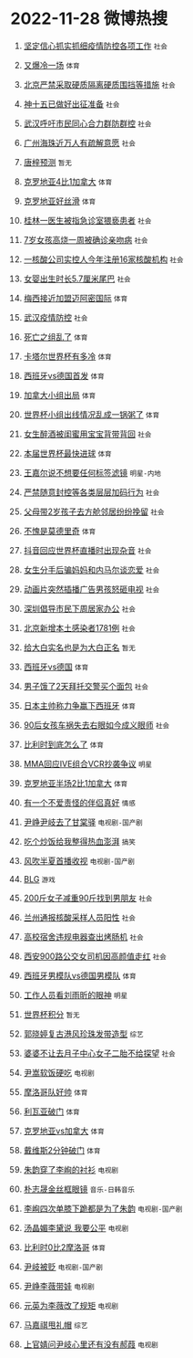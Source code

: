 # 2022-11-28 微博热搜 
1. [坚定信心抓实抓细疫情防控各项工作](https://m.weibo.cn/search?containerid=100103type%3D1%26t%3D10%26q%3D%23%E5%9D%9A%E5%AE%9A%E4%BF%A1%E5%BF%83%E6%8A%93%E5%AE%9E%E6%8A%93%E7%BB%86%E7%96%AB%E6%83%85%E9%98%B2%E6%8E%A7%E5%90%84%E9%A1%B9%E5%B7%A5%E4%BD%9C%23&stream_entry_id=51&isnewpage=1&extparam=seat%3D1%26dgr%3D0%26pos%3D0%26c_type%3D51%26cate%3D10103%26filter_type%3Drealtimehot%26display_time%3D1669576627%26pre_seqid%3D16695766273039258162153&luicode=10000011&lfid=106003type%3D25%26t%3D3%26disable_hot%3D1%26filter_type%3Drealtimehot) `社会` 

2. [又爆冷一场](https://m.weibo.cn/search?containerid=100103type%3D1%26t%3D10%26q%3D%23%E5%8F%88%E7%88%86%E5%86%B7%E4%B8%80%E5%9C%BA%23&stream_entry_id=31&isnewpage=1&extparam=seat%3D1%26lcate%3D5001%26realpos%3D1%26band_rank%3D1%26dgr%3D0%26pos%3D0%26c_type%3D31%26q%3D%2523%25E5%258F%2588%25E7%2588%2586%25E5%2586%25B7%25E4%25B8%2580%25E5%259C%25BA%2523%26flag%3D0%26cate%3D5001%26filter_type%3Drealtimehot%26display_time%3D1669576627%26pre_seqid%3D16695766273039258162153&luicode=10000011&lfid=106003type%3D25%26t%3D3%26disable_hot%3D1%26filter_type%3Drealtimehot) `体育` 

3. [北京严禁采取硬质隔离硬质围挡等措施](https://m.weibo.cn/search?containerid=100103type%3D1%26t%3D10%26q%3D%23%E5%8C%97%E4%BA%AC%E4%B8%A5%E7%A6%81%E9%87%87%E5%8F%96%E7%A1%AC%E8%B4%A8%E9%9A%94%E7%A6%BB%E7%A1%AC%E8%B4%A8%E5%9B%B4%E6%8C%A1%E7%AD%89%E6%8E%AA%E6%96%BD%23&stream_entry_id=31&isnewpage=1&extparam=seat%3D1%26lcate%3D5001%26realpos%3D2%26band_rank%3D2%26dgr%3D0%26pos%3D1%26c_type%3D31%26q%3D%2523%25E5%258C%2597%25E4%25BA%25AC%25E4%25B8%25A5%25E7%25A6%2581%25E9%2587%2587%25E5%258F%2596%25E7%25A1%25AC%25E8%25B4%25A8%25E9%259A%2594%25E7%25A6%25BB%25E7%25A1%25AC%25E8%25B4%25A8%25E5%259B%25B4%25E6%258C%25A1%25E7%25AD%2589%25E6%258E%25AA%25E6%2596%25BD%2523%26flag%3D16%26cate%3D5001%26filter_type%3Drealtimehot%26display_time%3D1669576627%26pre_seqid%3D16695766273039258162153&luicode=10000011&lfid=106003type%3D25%26t%3D3%26disable_hot%3D1%26filter_type%3Drealtimehot) `社会` 

4. [神十五已做好出征准备](https://m.weibo.cn/search?containerid=100103type%3D1%26t%3D10%26q%3D%23%E7%A5%9E%E5%8D%81%E4%BA%94%E5%B7%B2%E5%81%9A%E5%A5%BD%E5%87%BA%E5%BE%81%E5%87%86%E5%A4%87%23&stream_entry_id=31&isnewpage=1&extparam=seat%3D1%26lcate%3D5001%26realpos%3D3%26band_rank%3D3%26dgr%3D0%26pos%3D2%26c_type%3D31%26q%3D%2523%25E7%25A5%259E%25E5%258D%2581%25E4%25BA%2594%25E5%25B7%25B2%25E5%2581%259A%25E5%25A5%25BD%25E5%2587%25BA%25E5%25BE%2581%25E5%2587%2586%25E5%25A4%2587%2523%26flag%3D0%26cate%3D5001%26filter_type%3Drealtimehot%26display_time%3D1669576627%26pre_seqid%3D16695766273039258162153&luicode=10000011&lfid=106003type%3D25%26t%3D3%26disable_hot%3D1%26filter_type%3Drealtimehot) `社会` 

5. [武汉呼吁市民同心合力群防群控](https://m.weibo.cn/search?containerid=100103type%3D1%26t%3D10%26q%3D%23%E6%AD%A6%E6%B1%89%E5%91%BC%E5%90%81%E5%B8%82%E6%B0%91%E5%90%8C%E5%BF%83%E5%90%88%E5%8A%9B%E7%BE%A4%E9%98%B2%E7%BE%A4%E6%8E%A7%23&stream_entry_id=31&isnewpage=1&extparam=seat%3D1%26lcate%3D5001%26realpos%3D4%26band_rank%3D4%26dgr%3D0%26pos%3D3%26c_type%3D31%26q%3D%2523%25E6%25AD%25A6%25E6%25B1%2589%25E5%2591%25BC%25E5%2590%2581%25E5%25B8%2582%25E6%25B0%2591%25E5%2590%258C%25E5%25BF%2583%25E5%2590%2588%25E5%258A%259B%25E7%25BE%25A4%25E9%2598%25B2%25E7%25BE%25A4%25E6%258E%25A7%2523%26flag%3D2%26cate%3D5001%26filter_type%3Drealtimehot%26display_time%3D1669576627%26pre_seqid%3D16695766273039258162153&luicode=10000011&lfid=106003type%3D25%26t%3D3%26disable_hot%3D1%26filter_type%3Drealtimehot) `社会` 

6. [广州海珠近万人有疏解意愿](https://m.weibo.cn/search?containerid=100103type%3D1%26t%3D10%26q%3D%23%E5%B9%BF%E5%B7%9E%E6%B5%B7%E7%8F%A0%E8%BF%91%E4%B8%87%E4%BA%BA%E6%9C%89%E7%96%8F%E8%A7%A3%E6%84%8F%E6%84%BF%23&stream_entry_id=31&isnewpage=1&extparam=seat%3D1%26lcate%3D5001%26realpos%3D5%26band_rank%3D5%26dgr%3D0%26pos%3D4%26c_type%3D31%26q%3D%2523%25E5%25B9%25BF%25E5%25B7%259E%25E6%25B5%25B7%25E7%258F%25A0%25E8%25BF%2591%25E4%25B8%2587%25E4%25BA%25BA%25E6%259C%2589%25E7%2596%258F%25E8%25A7%25A3%25E6%2584%258F%25E6%2584%25BF%2523%26flag%3D16%26cate%3D5001%26filter_type%3Drealtimehot%26display_time%3D1669576627%26pre_seqid%3D16695766273039258162153&luicode=10000011&lfid=106003type%3D25%26t%3D3%26disable_hot%3D1%26filter_type%3Drealtimehot) `社会` 

7. [唐梓预测](https://m.weibo.cn/search?containerid=100103type%3D1%26t%3D10%26q%3D%23%E5%94%90%E6%A2%93%E9%A2%84%E6%B5%8B%23&stream_entry_id=31&isnewpage=1&extparam=seat%3D1%26lcate%3D5001%26realpos%3D6%26band_rank%3D6%26dgr%3D0%26pos%3D5%26c_type%3D31%26q%3D%2523%25E5%2594%2590%25E6%25A2%2593%25E9%25A2%2584%25E6%25B5%258B%2523%26flag%3D2%26cate%3D5001%26filter_type%3Drealtimehot%26display_time%3D1669576627%26pre_seqid%3D16695766273039258162153&luicode=10000011&lfid=106003type%3D25%26t%3D3%26disable_hot%3D1%26filter_type%3Drealtimehot) `暂无` 

8. [克罗地亚4比1加拿大](https://m.weibo.cn/search?containerid=100103type%3D1%26t%3D10%26q%3D%23%E5%85%8B%E7%BD%97%E5%9C%B0%E4%BA%9A4%E6%AF%941%E5%8A%A0%E6%8B%BF%E5%A4%A7%23&stream_entry_id=31&isnewpage=1&extparam=seat%3D1%26lcate%3D5001%26realpos%3D7%26band_rank%3D7%26dgr%3D0%26pos%3D6%26c_type%3D31%26q%3D%2523%25E5%2585%258B%25E7%25BD%2597%25E5%259C%25B0%25E4%25BA%259A4%25E6%25AF%25941%25E5%258A%25A0%25E6%258B%25BF%25E5%25A4%25A7%2523%26flag%3D1%26cate%3D5001%26filter_type%3Drealtimehot%26display_time%3D1669576627%26pre_seqid%3D16695766273039258162153&luicode=10000011&lfid=106003type%3D25%26t%3D3%26disable_hot%3D1%26filter_type%3Drealtimehot) `体育` 

9. [克罗地亚好丝滑](https://m.weibo.cn/search?containerid=100103type%3D1%26t%3D10%26q%3D%23%E5%85%8B%E7%BD%97%E5%9C%B0%E4%BA%9A%E5%A5%BD%E4%B8%9D%E6%BB%91%23&stream_entry_id=31&isnewpage=1&extparam=seat%3D1%26lcate%3D5001%26realpos%3D8%26band_rank%3D8%26dgr%3D0%26pos%3D7%26c_type%3D31%26q%3D%2523%25E5%2585%258B%25E7%25BD%2597%25E5%259C%25B0%25E4%25BA%259A%25E5%25A5%25BD%25E4%25B8%259D%25E6%25BB%2591%2523%26flag%3D0%26cate%3D5001%26filter_type%3Drealtimehot%26display_time%3D1669576627%26pre_seqid%3D16695766273039258162153&luicode=10000011&lfid=106003type%3D25%26t%3D3%26disable_hot%3D1%26filter_type%3Drealtimehot) `体育` 

10. [桂林一医生被指急诊室猥亵患者](https://m.weibo.cn/search?containerid=100103type%3D1%26t%3D10%26q%3D%23%E6%A1%82%E6%9E%97%E4%B8%80%E5%8C%BB%E7%94%9F%E8%A2%AB%E6%8C%87%E6%80%A5%E8%AF%8A%E5%AE%A4%E7%8C%A5%E4%BA%B5%E6%82%A3%E8%80%85%23&stream_entry_id=31&isnewpage=1&extparam=seat%3D1%26lcate%3D5001%26realpos%3D9%26band_rank%3D9%26dgr%3D0%26pos%3D8%26c_type%3D31%26q%3D%2523%25E6%25A1%2582%25E6%259E%2597%25E4%25B8%2580%25E5%258C%25BB%25E7%2594%259F%25E8%25A2%25AB%25E6%258C%2587%25E6%2580%25A5%25E8%25AF%258A%25E5%25AE%25A4%25E7%258C%25A5%25E4%25BA%25B5%25E6%2582%25A3%25E8%2580%2585%2523%26flag%3D0%26cate%3D5001%26filter_type%3Drealtimehot%26display_time%3D1669576627%26pre_seqid%3D16695766273039258162153&luicode=10000011&lfid=106003type%3D25%26t%3D3%26disable_hot%3D1%26filter_type%3Drealtimehot) `社会` 

11. [7岁女孩高烧一周被确诊亲吻病](https://m.weibo.cn/search?containerid=100103type%3D1%26t%3D10%26q%3D%237%E5%B2%81%E5%A5%B3%E5%AD%A9%E9%AB%98%E7%83%A7%E4%B8%80%E5%91%A8%E8%A2%AB%E7%A1%AE%E8%AF%8A%E4%BA%B2%E5%90%BB%E7%97%85%23&stream_entry_id=31&isnewpage=1&extparam=seat%3D1%26lcate%3D5001%26realpos%3D10%26band_rank%3D10%26dgr%3D0%26pos%3D9%26c_type%3D31%26q%3D%25237%25E5%25B2%2581%25E5%25A5%25B3%25E5%25AD%25A9%25E9%25AB%2598%25E7%2583%25A7%25E4%25B8%2580%25E5%2591%25A8%25E8%25A2%25AB%25E7%25A1%25AE%25E8%25AF%258A%25E4%25BA%25B2%25E5%2590%25BB%25E7%2597%2585%2523%26flag%3D2%26cate%3D5001%26filter_type%3Drealtimehot%26display_time%3D1669576627%26pre_seqid%3D16695766273039258162153&luicode=10000011&lfid=106003type%3D25%26t%3D3%26disable_hot%3D1%26filter_type%3Drealtimehot) `社会` 

12. [一核酸公司实控人今年注册16家核酸机构](https://m.weibo.cn/search?containerid=100103type%3D1%26t%3D10%26q%3D%23%E4%B8%80%E6%A0%B8%E9%85%B8%E5%85%AC%E5%8F%B8%E5%AE%9E%E6%8E%A7%E4%BA%BA%E4%BB%8A%E5%B9%B4%E6%B3%A8%E5%86%8C16%E5%AE%B6%E6%A0%B8%E9%85%B8%E6%9C%BA%E6%9E%84%23&stream_entry_id=31&isnewpage=1&extparam=seat%3D1%26lcate%3D5001%26realpos%3D11%26band_rank%3D11%26dgr%3D0%26pos%3D10%26c_type%3D31%26q%3D%2523%25E4%25B8%2580%25E6%25A0%25B8%25E9%2585%25B8%25E5%2585%25AC%25E5%258F%25B8%25E5%25AE%259E%25E6%258E%25A7%25E4%25BA%25BA%25E4%25BB%258A%25E5%25B9%25B4%25E6%25B3%25A8%25E5%2586%258C16%25E5%25AE%25B6%25E6%25A0%25B8%25E9%2585%25B8%25E6%259C%25BA%25E6%259E%2584%2523%26flag%3D2%26cate%3D5001%26filter_type%3Drealtimehot%26display_time%3D1669576627%26pre_seqid%3D16695766273039258162153&luicode=10000011&lfid=106003type%3D25%26t%3D3%26disable_hot%3D1%26filter_type%3Drealtimehot) `社会` 

13. [女婴出生时长5.7厘米尾巴](https://m.weibo.cn/search?containerid=100103type%3D1%26t%3D10%26q%3D%23%E5%A5%B3%E5%A9%B4%E5%87%BA%E7%94%9F%E6%97%B6%E9%95%BF5.7%E5%8E%98%E7%B1%B3%E5%B0%BE%E5%B7%B4%23&stream_entry_id=31&isnewpage=1&extparam=seat%3D1%26lcate%3D5001%26realpos%3D12%26band_rank%3D12%26dgr%3D0%26pos%3D11%26c_type%3D31%26q%3D%2523%25E5%25A5%25B3%25E5%25A9%25B4%25E5%2587%25BA%25E7%2594%259F%25E6%2597%25B6%25E9%2595%25BF5.7%25E5%258E%2598%25E7%25B1%25B3%25E5%25B0%25BE%25E5%25B7%25B4%2523%26flag%3D2%26cate%3D5001%26filter_type%3Drealtimehot%26display_time%3D1669576627%26pre_seqid%3D16695766273039258162153&luicode=10000011&lfid=106003type%3D25%26t%3D3%26disable_hot%3D1%26filter_type%3Drealtimehot) `社会` 

14. [梅西接近加盟迈阿密国际](https://m.weibo.cn/search?containerid=100103type%3D1%26t%3D10%26q%3D%23%E6%A2%85%E8%A5%BF%E6%8E%A5%E8%BF%91%E5%8A%A0%E7%9B%9F%E8%BF%88%E9%98%BF%E5%AF%86%E5%9B%BD%E9%99%85%23&stream_entry_id=31&isnewpage=1&extparam=seat%3D1%26lcate%3D5001%26realpos%3D13%26band_rank%3D13%26dgr%3D0%26pos%3D12%26c_type%3D31%26q%3D%2523%25E6%25A2%2585%25E8%25A5%25BF%25E6%258E%25A5%25E8%25BF%2591%25E5%258A%25A0%25E7%259B%259F%25E8%25BF%2588%25E9%2598%25BF%25E5%25AF%2586%25E5%259B%25BD%25E9%2599%2585%2523%26flag%3D0%26cate%3D5001%26filter_type%3Drealtimehot%26display_time%3D1669576627%26pre_seqid%3D16695766273039258162153&luicode=10000011&lfid=106003type%3D25%26t%3D3%26disable_hot%3D1%26filter_type%3Drealtimehot) `体育` 

15. [武汉疫情防控](https://m.weibo.cn/search?containerid=100103type%3D1%26t%3D10%26q%3D%23%E6%AD%A6%E6%B1%89%E7%96%AB%E6%83%85%E9%98%B2%E6%8E%A7%23&stream_entry_id=31&isnewpage=1&extparam=seat%3D1%26lcate%3D5001%26realpos%3D14%26band_rank%3D14%26dgr%3D0%26pos%3D13%26c_type%3D31%26q%3D%2523%25E6%25AD%25A6%25E6%25B1%2589%25E7%2596%25AB%25E6%2583%2585%25E9%2598%25B2%25E6%258E%25A7%2523%26flag%3D0%26cate%3D5001%26filter_type%3Drealtimehot%26display_time%3D1669576627%26pre_seqid%3D16695766273039258162153&luicode=10000011&lfid=106003type%3D25%26t%3D3%26disable_hot%3D1%26filter_type%3Drealtimehot) `社会` 

16. [死亡之组乱了](https://m.weibo.cn/search?containerid=100103type%3D1%26t%3D10%26q%3D%23%E6%AD%BB%E4%BA%A1%E4%B9%8B%E7%BB%84%E4%B9%B1%E4%BA%86%23&stream_entry_id=31&isnewpage=1&extparam=seat%3D1%26lcate%3D5001%26realpos%3D15%26band_rank%3D15%26dgr%3D0%26pos%3D14%26c_type%3D31%26q%3D%2523%25E6%25AD%25BB%25E4%25BA%25A1%25E4%25B9%258B%25E7%25BB%2584%25E4%25B9%25B1%25E4%25BA%2586%2523%26flag%3D2%26cate%3D5001%26filter_type%3Drealtimehot%26display_time%3D1669576627%26pre_seqid%3D16695766273039258162153&luicode=10000011&lfid=106003type%3D25%26t%3D3%26disable_hot%3D1%26filter_type%3Drealtimehot) `体育` 

17. [卡塔尔世界杯有多冷](https://m.weibo.cn/search?containerid=100103type%3D1%26t%3D10%26q%3D%23%E5%8D%A1%E5%A1%94%E5%B0%94%E4%B8%96%E7%95%8C%E6%9D%AF%E6%9C%89%E5%A4%9A%E5%86%B7%23&stream_entry_id=31&isnewpage=1&extparam=seat%3D1%26lcate%3D5001%26realpos%3D16%26band_rank%3D16%26dgr%3D0%26pos%3D15%26c_type%3D31%26q%3D%2523%25E5%258D%25A1%25E5%25A1%2594%25E5%25B0%2594%25E4%25B8%2596%25E7%2595%258C%25E6%259D%25AF%25E6%259C%2589%25E5%25A4%259A%25E5%2586%25B7%2523%26flag%3D0%26cate%3D5001%26filter_type%3Drealtimehot%26display_time%3D1669576627%26pre_seqid%3D16695766273039258162153&luicode=10000011&lfid=106003type%3D25%26t%3D3%26disable_hot%3D1%26filter_type%3Drealtimehot) `体育` 

18. [西班牙vs德国首发](https://m.weibo.cn/search?containerid=100103type%3D1%26t%3D10%26q%3D%23%E8%A5%BF%E7%8F%AD%E7%89%99vs%E5%BE%B7%E5%9B%BD%E9%A6%96%E5%8F%91%23&stream_entry_id=31&isnewpage=1&extparam=seat%3D1%26lcate%3D5001%26realpos%3D17%26band_rank%3D17%26dgr%3D0%26pos%3D16%26c_type%3D31%26q%3D%2523%25E8%25A5%25BF%25E7%258F%25AD%25E7%2589%2599vs%25E5%25BE%25B7%25E5%259B%25BD%25E9%25A6%2596%25E5%258F%2591%2523%26flag%3D1%26cate%3D5001%26filter_type%3Drealtimehot%26display_time%3D1669576627%26pre_seqid%3D16695766273039258162153&luicode=10000011&lfid=106003type%3D25%26t%3D3%26disable_hot%3D1%26filter_type%3Drealtimehot) `体育` 

19. [加拿大小组出局](https://m.weibo.cn/search?containerid=100103type%3D1%26t%3D10%26q%3D%23%E5%8A%A0%E6%8B%BF%E5%A4%A7%E5%B0%8F%E7%BB%84%E5%87%BA%E5%B1%80%23&stream_entry_id=31&isnewpage=1&extparam=seat%3D1%26lcate%3D5001%26realpos%3D18%26band_rank%3D18%26dgr%3D0%26pos%3D17%26c_type%3D31%26q%3D%2523%25E5%258A%25A0%25E6%258B%25BF%25E5%25A4%25A7%25E5%25B0%258F%25E7%25BB%2584%25E5%2587%25BA%25E5%25B1%2580%2523%26flag%3D1%26cate%3D5001%26filter_type%3Drealtimehot%26display_time%3D1669576627%26pre_seqid%3D16695766273039258162153&luicode=10000011&lfid=106003type%3D25%26t%3D3%26disable_hot%3D1%26filter_type%3Drealtimehot) `体育` 

20. [世界杯小组出线情况乱成一锅粥了](https://m.weibo.cn/search?containerid=100103type%3D1%26t%3D10%26q%3D%23%E4%B8%96%E7%95%8C%E6%9D%AF%E5%B0%8F%E7%BB%84%E5%87%BA%E7%BA%BF%E6%83%85%E5%86%B5%E4%B9%B1%E6%88%90%E4%B8%80%E9%94%85%E7%B2%A5%E4%BA%86%23&stream_entry_id=31&isnewpage=1&extparam=seat%3D1%26lcate%3D5001%26realpos%3D19%26band_rank%3D19%26dgr%3D0%26pos%3D18%26c_type%3D31%26q%3D%2523%25E4%25B8%2596%25E7%2595%258C%25E6%259D%25AF%25E5%25B0%258F%25E7%25BB%2584%25E5%2587%25BA%25E7%25BA%25BF%25E6%2583%2585%25E5%2586%25B5%25E4%25B9%25B1%25E6%2588%2590%25E4%25B8%2580%25E9%2594%2585%25E7%25B2%25A5%25E4%25BA%2586%2523%26flag%3D0%26cate%3D5001%26filter_type%3Drealtimehot%26display_time%3D1669576627%26pre_seqid%3D16695766273039258162153&luicode=10000011&lfid=106003type%3D25%26t%3D3%26disable_hot%3D1%26filter_type%3Drealtimehot) `体育` 

21. [女生醉酒被闺蜜用宝宝背带背回](https://m.weibo.cn/search?containerid=100103type%3D1%26t%3D10%26q%3D%23%E5%A5%B3%E7%94%9F%E9%86%89%E9%85%92%E8%A2%AB%E9%97%BA%E8%9C%9C%E7%94%A8%E5%AE%9D%E5%AE%9D%E8%83%8C%E5%B8%A6%E8%83%8C%E5%9B%9E%23&stream_entry_id=31&isnewpage=1&extparam=seat%3D1%26lcate%3D5001%26realpos%3D20%26band_rank%3D20%26dgr%3D0%26pos%3D19%26c_type%3D31%26q%3D%2523%25E5%25A5%25B3%25E7%2594%259F%25E9%2586%2589%25E9%2585%2592%25E8%25A2%25AB%25E9%2597%25BA%25E8%259C%259C%25E7%2594%25A8%25E5%25AE%259D%25E5%25AE%259D%25E8%2583%258C%25E5%25B8%25A6%25E8%2583%258C%25E5%259B%259E%2523%26flag%3D0%26cate%3D5001%26filter_type%3Drealtimehot%26display_time%3D1669576627%26pre_seqid%3D16695766273039258162153&luicode=10000011&lfid=106003type%3D25%26t%3D3%26disable_hot%3D1%26filter_type%3Drealtimehot) `社会` 

22. [本届世界杯最快进球](https://m.weibo.cn/search?containerid=100103type%3D1%26t%3D10%26q%3D%23%E6%9C%AC%E5%B1%8A%E4%B8%96%E7%95%8C%E6%9D%AF%E6%9C%80%E5%BF%AB%E8%BF%9B%E7%90%83%23&stream_entry_id=31&isnewpage=1&extparam=seat%3D1%26lcate%3D5001%26realpos%3D21%26band_rank%3D21%26dgr%3D0%26pos%3D20%26c_type%3D31%26q%3D%2523%25E6%259C%25AC%25E5%25B1%258A%25E4%25B8%2596%25E7%2595%258C%25E6%259D%25AF%25E6%259C%2580%25E5%25BF%25AB%25E8%25BF%259B%25E7%2590%2583%2523%26flag%3D0%26cate%3D5001%26filter_type%3Drealtimehot%26display_time%3D1669576627%26pre_seqid%3D16695766273039258162153&luicode=10000011&lfid=106003type%3D25%26t%3D3%26disable_hot%3D1%26filter_type%3Drealtimehot) `体育` 

23. [王嘉尔说不想要任何标签滤镜](https://m.weibo.cn/search?containerid=100103type%3D1%26t%3D10%26q%3D%23%E7%8E%8B%E5%98%89%E5%B0%94%E8%AF%B4%E4%B8%8D%E6%83%B3%E8%A6%81%E4%BB%BB%E4%BD%95%E6%A0%87%E7%AD%BE%E6%BB%A4%E9%95%9C%23&stream_entry_id=31&isnewpage=1&extparam=seat%3D1%26lcate%3D5001%26realpos%3D22%26band_rank%3D22%26dgr%3D0%26pos%3D21%26c_type%3D31%26q%3D%2523%25E7%258E%258B%25E5%2598%2589%25E5%25B0%2594%25E8%25AF%25B4%25E4%25B8%258D%25E6%2583%25B3%25E8%25A6%2581%25E4%25BB%25BB%25E4%25BD%2595%25E6%25A0%2587%25E7%25AD%25BE%25E6%25BB%25A4%25E9%2595%259C%2523%26flag%3D0%26cate%3D5001%26filter_type%3Drealtimehot%26display_time%3D1669576627%26pre_seqid%3D16695766273039258162153&luicode=10000011&lfid=106003type%3D25%26t%3D3%26disable_hot%3D1%26filter_type%3Drealtimehot) `明星-内地` 

24. [严禁随意封控等各类层层加码行为](https://m.weibo.cn/search?containerid=100103type%3D1%26t%3D10%26q%3D%23%E4%B8%A5%E7%A6%81%E9%9A%8F%E6%84%8F%E5%B0%81%E6%8E%A7%E7%AD%89%E5%90%84%E7%B1%BB%E5%B1%82%E5%B1%82%E5%8A%A0%E7%A0%81%E8%A1%8C%E4%B8%BA%23&stream_entry_id=31&isnewpage=1&extparam=seat%3D1%26lcate%3D5001%26realpos%3D23%26band_rank%3D23%26dgr%3D0%26pos%3D22%26c_type%3D31%26q%3D%2523%25E4%25B8%25A5%25E7%25A6%2581%25E9%259A%258F%25E6%2584%258F%25E5%25B0%2581%25E6%258E%25A7%25E7%25AD%2589%25E5%2590%2584%25E7%25B1%25BB%25E5%25B1%2582%25E5%25B1%2582%25E5%258A%25A0%25E7%25A0%2581%25E8%25A1%258C%25E4%25B8%25BA%2523%26flag%3D0%26cate%3D5001%26filter_type%3Drealtimehot%26display_time%3D1669576627%26pre_seqid%3D16695766273039258162153&luicode=10000011&lfid=106003type%3D25%26t%3D3%26disable_hot%3D1%26filter_type%3Drealtimehot) `社会` 

25. [父母带2岁孩子去方舱邻居纷纷挽留](https://m.weibo.cn/search?containerid=100103type%3D1%26t%3D10%26q%3D%23%E7%88%B6%E6%AF%8D%E5%B8%A62%E5%B2%81%E5%AD%A9%E5%AD%90%E5%8E%BB%E6%96%B9%E8%88%B1%E9%82%BB%E5%B1%85%E7%BA%B7%E7%BA%B7%E6%8C%BD%E7%95%99%23&stream_entry_id=31&isnewpage=1&extparam=seat%3D1%26lcate%3D5001%26realpos%3D24%26band_rank%3D24%26dgr%3D0%26pos%3D23%26c_type%3D31%26q%3D%2523%25E7%2588%25B6%25E6%25AF%258D%25E5%25B8%25A62%25E5%25B2%2581%25E5%25AD%25A9%25E5%25AD%2590%25E5%258E%25BB%25E6%2596%25B9%25E8%2588%25B1%25E9%2582%25BB%25E5%25B1%2585%25E7%25BA%25B7%25E7%25BA%25B7%25E6%258C%25BD%25E7%2595%2599%2523%26flag%3D0%26cate%3D5001%26filter_type%3Drealtimehot%26display_time%3D1669576627%26pre_seqid%3D16695766273039258162153&luicode=10000011&lfid=106003type%3D25%26t%3D3%26disable_hot%3D1%26filter_type%3Drealtimehot) `社会` 

26. [不愧是莫德里奇](https://m.weibo.cn/search?containerid=100103type%3D1%26t%3D10%26q%3D%23%E4%B8%8D%E6%84%A7%E6%98%AF%E8%8E%AB%E5%BE%B7%E9%87%8C%E5%A5%87%23&stream_entry_id=31&isnewpage=1&extparam=seat%3D1%26lcate%3D5001%26realpos%3D25%26band_rank%3D25%26dgr%3D0%26pos%3D24%26c_type%3D31%26q%3D%2523%25E4%25B8%258D%25E6%2584%25A7%25E6%2598%25AF%25E8%258E%25AB%25E5%25BE%25B7%25E9%2587%258C%25E5%25A5%2587%2523%26flag%3D1%26cate%3D5001%26filter_type%3Drealtimehot%26display_time%3D1669576627%26pre_seqid%3D16695766273039258162153&luicode=10000011&lfid=106003type%3D25%26t%3D3%26disable_hot%3D1%26filter_type%3Drealtimehot) `体育` 

27. [抖音回应世界杯直播时出现杂音](https://m.weibo.cn/search?containerid=100103type%3D1%26t%3D10%26q%3D%23%E6%8A%96%E9%9F%B3%E5%9B%9E%E5%BA%94%E4%B8%96%E7%95%8C%E6%9D%AF%E7%9B%B4%E6%92%AD%E6%97%B6%E5%87%BA%E7%8E%B0%E6%9D%82%E9%9F%B3%23&stream_entry_id=31&isnewpage=1&extparam=seat%3D1%26lcate%3D5001%26realpos%3D26%26band_rank%3D26%26dgr%3D0%26pos%3D25%26c_type%3D31%26q%3D%2523%25E6%258A%2596%25E9%259F%25B3%25E5%259B%259E%25E5%25BA%2594%25E4%25B8%2596%25E7%2595%258C%25E6%259D%25AF%25E7%259B%25B4%25E6%2592%25AD%25E6%2597%25B6%25E5%2587%25BA%25E7%258E%25B0%25E6%259D%2582%25E9%259F%25B3%2523%26flag%3D0%26cate%3D5001%26filter_type%3Drealtimehot%26display_time%3D1669576627%26pre_seqid%3D16695766273039258162153&luicode=10000011&lfid=106003type%3D25%26t%3D3%26disable_hot%3D1%26filter_type%3Drealtimehot) `社会` 

28. [女生分手后骗妈妈和内马尔谈恋爱](https://m.weibo.cn/search?containerid=100103type%3D1%26t%3D10%26q%3D%23%E5%A5%B3%E7%94%9F%E5%88%86%E6%89%8B%E5%90%8E%E9%AA%97%E5%A6%88%E5%A6%88%E5%92%8C%E5%86%85%E9%A9%AC%E5%B0%94%E8%B0%88%E6%81%8B%E7%88%B1%23&stream_entry_id=31&isnewpage=1&extparam=seat%3D1%26lcate%3D5001%26realpos%3D27%26band_rank%3D27%26dgr%3D0%26pos%3D26%26c_type%3D31%26q%3D%2523%25E5%25A5%25B3%25E7%2594%259F%25E5%2588%2586%25E6%2589%258B%25E5%2590%258E%25E9%25AA%2597%25E5%25A6%2588%25E5%25A6%2588%25E5%2592%258C%25E5%2586%2585%25E9%25A9%25AC%25E5%25B0%2594%25E8%25B0%2588%25E6%2581%258B%25E7%2588%25B1%2523%26flag%3D0%26cate%3D5001%26filter_type%3Drealtimehot%26display_time%3D1669576627%26pre_seqid%3D16695766273039258162153&luicode=10000011&lfid=106003type%3D25%26t%3D3%26disable_hot%3D1%26filter_type%3Drealtimehot) `社会` 

29. [动画片突然插播广告男孩怒砸电视](https://m.weibo.cn/search?containerid=100103type%3D1%26t%3D10%26q%3D%23%E5%8A%A8%E7%94%BB%E7%89%87%E7%AA%81%E7%84%B6%E6%8F%92%E6%92%AD%E5%B9%BF%E5%91%8A%E7%94%B7%E5%AD%A9%E6%80%92%E7%A0%B8%E7%94%B5%E8%A7%86%23&stream_entry_id=31&isnewpage=1&extparam=seat%3D1%26lcate%3D5001%26realpos%3D28%26band_rank%3D28%26dgr%3D0%26pos%3D27%26c_type%3D31%26q%3D%2523%25E5%258A%25A8%25E7%2594%25BB%25E7%2589%2587%25E7%25AA%2581%25E7%2584%25B6%25E6%258F%2592%25E6%2592%25AD%25E5%25B9%25BF%25E5%2591%258A%25E7%2594%25B7%25E5%25AD%25A9%25E6%2580%2592%25E7%25A0%25B8%25E7%2594%25B5%25E8%25A7%2586%2523%26flag%3D0%26cate%3D5001%26filter_type%3Drealtimehot%26display_time%3D1669576627%26pre_seqid%3D16695766273039258162153&luicode=10000011&lfid=106003type%3D25%26t%3D3%26disable_hot%3D1%26filter_type%3Drealtimehot) `社会` 

30. [深圳倡导市民下周居家办公](https://m.weibo.cn/search?containerid=100103type%3D1%26t%3D10%26q%3D%23%E6%B7%B1%E5%9C%B3%E5%80%A1%E5%AF%BC%E5%B8%82%E6%B0%91%E4%B8%8B%E5%91%A8%E5%B1%85%E5%AE%B6%E5%8A%9E%E5%85%AC%23&stream_entry_id=31&isnewpage=1&extparam=seat%3D1%26lcate%3D5001%26realpos%3D29%26band_rank%3D29%26dgr%3D0%26pos%3D28%26c_type%3D31%26q%3D%2523%25E6%25B7%25B1%25E5%259C%25B3%25E5%2580%25A1%25E5%25AF%25BC%25E5%25B8%2582%25E6%25B0%2591%25E4%25B8%258B%25E5%2591%25A8%25E5%25B1%2585%25E5%25AE%25B6%25E5%258A%259E%25E5%2585%25AC%2523%26flag%3D0%26cate%3D5001%26filter_type%3Drealtimehot%26display_time%3D1669576627%26pre_seqid%3D16695766273039258162153&luicode=10000011&lfid=106003type%3D25%26t%3D3%26disable_hot%3D1%26filter_type%3Drealtimehot) `社会` 

31. [北京新增本土感染者1781例](https://m.weibo.cn/search?containerid=100103type%3D1%26t%3D10%26q%3D%23%E5%8C%97%E4%BA%AC%E6%96%B0%E5%A2%9E%E6%9C%AC%E5%9C%9F%E6%84%9F%E6%9F%93%E8%80%851781%E4%BE%8B%23&stream_entry_id=31&isnewpage=1&extparam=seat%3D1%26lcate%3D5001%26realpos%3D30%26band_rank%3D30%26dgr%3D0%26pos%3D29%26c_type%3D31%26q%3D%2523%25E5%258C%2597%25E4%25BA%25AC%25E6%2596%25B0%25E5%25A2%259E%25E6%259C%25AC%25E5%259C%259F%25E6%2584%259F%25E6%259F%2593%25E8%2580%25851781%25E4%25BE%258B%2523%26flag%3D0%26cate%3D5001%26filter_type%3Drealtimehot%26display_time%3D1669576627%26pre_seqid%3D16695766273039258162153&luicode=10000011&lfid=106003type%3D25%26t%3D3%26disable_hot%3D1%26filter_type%3Drealtimehot) `社会` 

32. [给大白实名也是为大白正名](https://m.weibo.cn/search?containerid=100103type%3D1%26t%3D10%26q%3D%23%E7%BB%99%E5%A4%A7%E7%99%BD%E5%AE%9E%E5%90%8D%E4%B9%9F%E6%98%AF%E4%B8%BA%E5%A4%A7%E7%99%BD%E6%AD%A3%E5%90%8D%23&stream_entry_id=31&isnewpage=1&extparam=seat%3D1%26lcate%3D5001%26realpos%3D31%26band_rank%3D31%26dgr%3D0%26pos%3D30%26c_type%3D31%26q%3D%2523%25E7%25BB%2599%25E5%25A4%25A7%25E7%2599%25BD%25E5%25AE%259E%25E5%2590%258D%25E4%25B9%259F%25E6%2598%25AF%25E4%25B8%25BA%25E5%25A4%25A7%25E7%2599%25BD%25E6%25AD%25A3%25E5%2590%258D%2523%26flag%3D0%26cate%3D5001%26filter_type%3Drealtimehot%26display_time%3D1669576627%26pre_seqid%3D16695766273039258162153&luicode=10000011&lfid=106003type%3D25%26t%3D3%26disable_hot%3D1%26filter_type%3Drealtimehot) `暂无` 

33. [西班牙vs德国](https://m.weibo.cn/search?containerid=100103type%3D1%26t%3D10%26q%3D%23%E8%A5%BF%E7%8F%AD%E7%89%99vs%E5%BE%B7%E5%9B%BD%23&stream_entry_id=31&isnewpage=1&extparam=seat%3D1%26lcate%3D5001%26realpos%3D32%26band_rank%3D32%26dgr%3D0%26pos%3D31%26c_type%3D31%26q%3D%2523%25E8%25A5%25BF%25E7%258F%25AD%25E7%2589%2599vs%25E5%25BE%25B7%25E5%259B%25BD%2523%26flag%3D0%26cate%3D5001%26filter_type%3Drealtimehot%26display_time%3D1669576627%26pre_seqid%3D16695766273039258162153&luicode=10000011&lfid=106003type%3D25%26t%3D3%26disable_hot%3D1%26filter_type%3Drealtimehot) `体育` 

34. [男子饿了2天拜托交警买个面包](https://m.weibo.cn/search?containerid=100103type%3D1%26t%3D10%26q%3D%23%E7%94%B7%E5%AD%90%E9%A5%BF%E4%BA%862%E5%A4%A9%E6%8B%9C%E6%89%98%E4%BA%A4%E8%AD%A6%E4%B9%B0%E4%B8%AA%E9%9D%A2%E5%8C%85%23&stream_entry_id=31&isnewpage=1&extparam=seat%3D1%26lcate%3D5001%26realpos%3D33%26band_rank%3D33%26dgr%3D0%26pos%3D32%26c_type%3D31%26q%3D%2523%25E7%2594%25B7%25E5%25AD%2590%25E9%25A5%25BF%25E4%25BA%25862%25E5%25A4%25A9%25E6%258B%259C%25E6%2589%2598%25E4%25BA%25A4%25E8%25AD%25A6%25E4%25B9%25B0%25E4%25B8%25AA%25E9%259D%25A2%25E5%258C%2585%2523%26flag%3D0%26cate%3D5001%26filter_type%3Drealtimehot%26display_time%3D1669576627%26pre_seqid%3D16695766273039258162153&luicode=10000011&lfid=106003type%3D25%26t%3D3%26disable_hot%3D1%26filter_type%3Drealtimehot) `社会` 

35. [日本主帅称力争赢下西班牙](https://m.weibo.cn/search?containerid=100103type%3D1%26t%3D10%26q%3D%23%E6%97%A5%E6%9C%AC%E4%B8%BB%E5%B8%85%E7%A7%B0%E5%8A%9B%E4%BA%89%E8%B5%A2%E4%B8%8B%E8%A5%BF%E7%8F%AD%E7%89%99%23&stream_entry_id=31&isnewpage=1&extparam=seat%3D1%26lcate%3D5001%26realpos%3D34%26band_rank%3D34%26dgr%3D0%26pos%3D33%26c_type%3D31%26q%3D%2523%25E6%2597%25A5%25E6%259C%25AC%25E4%25B8%25BB%25E5%25B8%2585%25E7%25A7%25B0%25E5%258A%259B%25E4%25BA%2589%25E8%25B5%25A2%25E4%25B8%258B%25E8%25A5%25BF%25E7%258F%25AD%25E7%2589%2599%2523%26flag%3D0%26cate%3D5001%26filter_type%3Drealtimehot%26display_time%3D1669576627%26pre_seqid%3D16695766273039258162153&luicode=10000011&lfid=106003type%3D25%26t%3D3%26disable_hot%3D1%26filter_type%3Drealtimehot) `体育` 

36. [90后女孩车祸失去右眼如今成义眼师](https://m.weibo.cn/search?containerid=100103type%3D1%26t%3D10%26q%3D%2390%E5%90%8E%E5%A5%B3%E5%AD%A9%E8%BD%A6%E7%A5%B8%E5%A4%B1%E5%8E%BB%E5%8F%B3%E7%9C%BC%E5%A6%82%E4%BB%8A%E6%88%90%E4%B9%89%E7%9C%BC%E5%B8%88%23&stream_entry_id=31&isnewpage=1&extparam=seat%3D1%26lcate%3D5001%26realpos%3D35%26band_rank%3D35%26dgr%3D0%26pos%3D34%26c_type%3D31%26q%3D%252390%25E5%2590%258E%25E5%25A5%25B3%25E5%25AD%25A9%25E8%25BD%25A6%25E7%25A5%25B8%25E5%25A4%25B1%25E5%258E%25BB%25E5%258F%25B3%25E7%259C%25BC%25E5%25A6%2582%25E4%25BB%258A%25E6%2588%2590%25E4%25B9%2589%25E7%259C%25BC%25E5%25B8%2588%2523%26flag%3D0%26cate%3D5001%26filter_type%3Drealtimehot%26display_time%3D1669576627%26pre_seqid%3D16695766273039258162153&luicode=10000011&lfid=106003type%3D25%26t%3D3%26disable_hot%3D1%26filter_type%3Drealtimehot) `社会` 

37. [比利时到底怎么了](https://m.weibo.cn/search?containerid=100103type%3D1%26t%3D10%26q%3D%23%E6%AF%94%E5%88%A9%E6%97%B6%E5%88%B0%E5%BA%95%E6%80%8E%E4%B9%88%E4%BA%86%23&stream_entry_id=31&isnewpage=1&extparam=seat%3D1%26lcate%3D5001%26realpos%3D36%26band_rank%3D36%26dgr%3D0%26pos%3D35%26c_type%3D31%26q%3D%2523%25E6%25AF%2594%25E5%2588%25A9%25E6%2597%25B6%25E5%2588%25B0%25E5%25BA%2595%25E6%2580%258E%25E4%25B9%2588%25E4%25BA%2586%2523%26flag%3D0%26cate%3D5001%26filter_type%3Drealtimehot%26display_time%3D1669576627%26pre_seqid%3D16695766273039258162153&luicode=10000011&lfid=106003type%3D25%26t%3D3%26disable_hot%3D1%26filter_type%3Drealtimehot) `体育` 

38. [MMA回应IVE组合VCR抄袭争议](https://m.weibo.cn/search?containerid=100103type%3D1%26t%3D10%26q%3D%23MMA%E5%9B%9E%E5%BA%94IVE%E7%BB%84%E5%90%88VCR%E6%8A%84%E8%A2%AD%E4%BA%89%E8%AE%AE%23&stream_entry_id=31&isnewpage=1&extparam=seat%3D1%26lcate%3D5001%26realpos%3D37%26band_rank%3D37%26dgr%3D0%26pos%3D36%26c_type%3D31%26q%3D%2523MMA%25E5%259B%259E%25E5%25BA%2594IVE%25E7%25BB%2584%25E5%2590%2588VCR%25E6%258A%2584%25E8%25A2%25AD%25E4%25BA%2589%25E8%25AE%25AE%2523%26flag%3D0%26cate%3D5001%26filter_type%3Drealtimehot%26display_time%3D1669576627%26pre_seqid%3D16695766273039258162153&luicode=10000011&lfid=106003type%3D25%26t%3D3%26disable_hot%3D1%26filter_type%3Drealtimehot) `明星` 

39. [克罗地亚半场2比1加拿大](https://m.weibo.cn/search?containerid=100103type%3D1%26t%3D10%26q%3D%23%E5%85%8B%E7%BD%97%E5%9C%B0%E4%BA%9A%E5%8D%8A%E5%9C%BA2%E6%AF%941%E5%8A%A0%E6%8B%BF%E5%A4%A7%23&stream_entry_id=31&isnewpage=1&extparam=seat%3D1%26lcate%3D5001%26realpos%3D38%26band_rank%3D38%26dgr%3D0%26pos%3D37%26c_type%3D31%26q%3D%2523%25E5%2585%258B%25E7%25BD%2597%25E5%259C%25B0%25E4%25BA%259A%25E5%258D%258A%25E5%259C%25BA2%25E6%25AF%25941%25E5%258A%25A0%25E6%258B%25BF%25E5%25A4%25A7%2523%26flag%3D0%26cate%3D5001%26filter_type%3Drealtimehot%26display_time%3D1669576627%26pre_seqid%3D16695766273039258162153&luicode=10000011&lfid=106003type%3D25%26t%3D3%26disable_hot%3D1%26filter_type%3Drealtimehot) `体育` 

40. [有一个不爱责怪的伴侣真好](https://m.weibo.cn/search?containerid=100103type%3D1%26t%3D10%26q%3D%23%E6%9C%89%E4%B8%80%E4%B8%AA%E4%B8%8D%E7%88%B1%E8%B4%A3%E6%80%AA%E7%9A%84%E4%BC%B4%E4%BE%A3%E7%9C%9F%E5%A5%BD%23&stream_entry_id=31&isnewpage=1&extparam=seat%3D1%26lcate%3D5001%26realpos%3D39%26band_rank%3D39%26dgr%3D0%26pos%3D38%26c_type%3D31%26q%3D%2523%25E6%259C%2589%25E4%25B8%2580%25E4%25B8%25AA%25E4%25B8%258D%25E7%2588%25B1%25E8%25B4%25A3%25E6%2580%25AA%25E7%259A%2584%25E4%25BC%25B4%25E4%25BE%25A3%25E7%259C%259F%25E5%25A5%25BD%2523%26flag%3D0%26cate%3D5001%26filter_type%3Drealtimehot%26display_time%3D1669576627%26pre_seqid%3D16695766273039258162153&luicode=10000011&lfid=106003type%3D25%26t%3D3%26disable_hot%3D1%26filter_type%3Drealtimehot) `情感` 

41. [尹峥尹岐去了甘棠驿](https://m.weibo.cn/search?containerid=100103type%3D1%26t%3D10%26q%3D%23%E5%B0%B9%E5%B3%A5%E5%B0%B9%E5%B2%90%E5%8E%BB%E4%BA%86%E7%94%98%E6%A3%A0%E9%A9%BF%23&stream_entry_id=31&isnewpage=1&extparam=seat%3D1%26lcate%3D5001%26realpos%3D40%26band_rank%3D40%26dgr%3D0%26pos%3D39%26c_type%3D31%26q%3D%2523%25E5%25B0%25B9%25E5%25B3%25A5%25E5%25B0%25B9%25E5%25B2%2590%25E5%258E%25BB%25E4%25BA%2586%25E7%2594%2598%25E6%25A3%25A0%25E9%25A9%25BF%2523%26flag%3D0%26cate%3D5001%26filter_type%3Drealtimehot%26display_time%3D1669576627%26pre_seqid%3D16695766273039258162153&luicode=10000011&lfid=106003type%3D25%26t%3D3%26disable_hot%3D1%26filter_type%3Drealtimehot) `电视剧-国产剧` 

42. [吃个炒饭给我整得热血澎湃](https://m.weibo.cn/search?containerid=100103type%3D1%26t%3D10%26q%3D%23%E5%90%83%E4%B8%AA%E7%82%92%E9%A5%AD%E7%BB%99%E6%88%91%E6%95%B4%E5%BE%97%E7%83%AD%E8%A1%80%E6%BE%8E%E6%B9%83%23&stream_entry_id=31&isnewpage=1&extparam=seat%3D1%26lcate%3D5001%26realpos%3D41%26band_rank%3D41%26dgr%3D0%26pos%3D40%26c_type%3D31%26q%3D%2523%25E5%2590%2583%25E4%25B8%25AA%25E7%2582%2592%25E9%25A5%25AD%25E7%25BB%2599%25E6%2588%2591%25E6%2595%25B4%25E5%25BE%2597%25E7%2583%25AD%25E8%25A1%2580%25E6%25BE%258E%25E6%25B9%2583%2523%26flag%3D0%26cate%3D5001%26filter_type%3Drealtimehot%26display_time%3D1669576627%26pre_seqid%3D16695766273039258162153&luicode=10000011&lfid=106003type%3D25%26t%3D3%26disable_hot%3D1%26filter_type%3Drealtimehot) `搞笑` 

43. [风吹半夏首播收视](https://m.weibo.cn/search?containerid=100103type%3D1%26t%3D10%26q%3D%23%E9%A3%8E%E5%90%B9%E5%8D%8A%E5%A4%8F%E9%A6%96%E6%92%AD%E6%94%B6%E8%A7%86%23&stream_entry_id=31&isnewpage=1&extparam=seat%3D1%26lcate%3D5001%26realpos%3D42%26band_rank%3D42%26dgr%3D0%26pos%3D41%26c_type%3D31%26q%3D%2523%25E9%25A3%258E%25E5%2590%25B9%25E5%258D%258A%25E5%25A4%258F%25E9%25A6%2596%25E6%2592%25AD%25E6%2594%25B6%25E8%25A7%2586%2523%26flag%3D0%26cate%3D5001%26filter_type%3Drealtimehot%26display_time%3D1669576627%26pre_seqid%3D16695766273039258162153&luicode=10000011&lfid=106003type%3D25%26t%3D3%26disable_hot%3D1%26filter_type%3Drealtimehot) `电视剧-国产剧` 

44. [BLG](https://m.weibo.cn/search?containerid=100103type%3D1%26t%3D10%26q%3DBLG&stream_entry_id=31&isnewpage=1&extparam=seat%3D1%26lcate%3D5001%26realpos%3D43%26band_rank%3D43%26dgr%3D0%26pos%3D42%26c_type%3D31%26q%3DBLG%26flag%3D0%26cate%3D5001%26filter_type%3Drealtimehot%26display_time%3D1669576627%26pre_seqid%3D16695766273039258162153&luicode=10000011&lfid=106003type%3D25%26t%3D3%26disable_hot%3D1%26filter_type%3Drealtimehot) `游戏` 

45. [200斤女子减重90斤找到男朋友](https://m.weibo.cn/search?containerid=100103type%3D1%26t%3D10%26q%3D%23200%E6%96%A4%E5%A5%B3%E5%AD%90%E5%87%8F%E9%87%8D90%E6%96%A4%E6%89%BE%E5%88%B0%E7%94%B7%E6%9C%8B%E5%8F%8B%23&stream_entry_id=31&isnewpage=1&extparam=seat%3D1%26lcate%3D5001%26realpos%3D44%26band_rank%3D44%26dgr%3D0%26pos%3D43%26c_type%3D31%26q%3D%2523200%25E6%2596%25A4%25E5%25A5%25B3%25E5%25AD%2590%25E5%2587%258F%25E9%2587%258D90%25E6%2596%25A4%25E6%2589%25BE%25E5%2588%25B0%25E7%2594%25B7%25E6%259C%258B%25E5%258F%258B%2523%26flag%3D0%26cate%3D5001%26filter_type%3Drealtimehot%26display_time%3D1669576627%26pre_seqid%3D16695766273039258162153&luicode=10000011&lfid=106003type%3D25%26t%3D3%26disable_hot%3D1%26filter_type%3Drealtimehot) `社会` 

46. [兰州通报核酸采样人员阳性](https://m.weibo.cn/search?containerid=100103type%3D1%26t%3D10%26q%3D%23%E5%85%B0%E5%B7%9E%E9%80%9A%E6%8A%A5%E6%A0%B8%E9%85%B8%E9%87%87%E6%A0%B7%E4%BA%BA%E5%91%98%E9%98%B3%E6%80%A7%23&stream_entry_id=31&isnewpage=1&extparam=seat%3D1%26lcate%3D5001%26realpos%3D45%26band_rank%3D45%26dgr%3D0%26pos%3D44%26c_type%3D31%26q%3D%2523%25E5%2585%25B0%25E5%25B7%259E%25E9%2580%259A%25E6%258A%25A5%25E6%25A0%25B8%25E9%2585%25B8%25E9%2587%2587%25E6%25A0%25B7%25E4%25BA%25BA%25E5%2591%2598%25E9%2598%25B3%25E6%2580%25A7%2523%26flag%3D0%26cate%3D5001%26filter_type%3Drealtimehot%26display_time%3D1669576627%26pre_seqid%3D16695766273039258162153&luicode=10000011&lfid=106003type%3D25%26t%3D3%26disable_hot%3D1%26filter_type%3Drealtimehot) `社会` 

47. [高校宿舍违规电器查出烤肠机](https://m.weibo.cn/search?containerid=100103type%3D1%26t%3D10%26q%3D%23%E9%AB%98%E6%A0%A1%E5%AE%BF%E8%88%8D%E8%BF%9D%E8%A7%84%E7%94%B5%E5%99%A8%E6%9F%A5%E5%87%BA%E7%83%A4%E8%82%A0%E6%9C%BA%23&stream_entry_id=31&isnewpage=1&extparam=seat%3D1%26lcate%3D5001%26realpos%3D46%26band_rank%3D46%26dgr%3D0%26pos%3D45%26c_type%3D31%26q%3D%2523%25E9%25AB%2598%25E6%25A0%25A1%25E5%25AE%25BF%25E8%2588%258D%25E8%25BF%259D%25E8%25A7%2584%25E7%2594%25B5%25E5%2599%25A8%25E6%259F%25A5%25E5%2587%25BA%25E7%2583%25A4%25E8%2582%25A0%25E6%259C%25BA%2523%26flag%3D0%26cate%3D5001%26filter_type%3Drealtimehot%26display_time%3D1669576627%26pre_seqid%3D16695766273039258162153&luicode=10000011&lfid=106003type%3D25%26t%3D3%26disable_hot%3D1%26filter_type%3Drealtimehot) `社会` 

48. [西安900路公交女司机因高颜值走红](https://m.weibo.cn/search?containerid=100103type%3D1%26t%3D10%26q%3D%23%E8%A5%BF%E5%AE%89900%E8%B7%AF%E5%85%AC%E4%BA%A4%E5%A5%B3%E5%8F%B8%E6%9C%BA%E5%9B%A0%E9%AB%98%E9%A2%9C%E5%80%BC%E8%B5%B0%E7%BA%A2%23&stream_entry_id=31&isnewpage=1&extparam=seat%3D1%26lcate%3D5001%26realpos%3D47%26band_rank%3D47%26dgr%3D0%26pos%3D46%26c_type%3D31%26q%3D%2523%25E8%25A5%25BF%25E5%25AE%2589900%25E8%25B7%25AF%25E5%2585%25AC%25E4%25BA%25A4%25E5%25A5%25B3%25E5%258F%25B8%25E6%259C%25BA%25E5%259B%25A0%25E9%25AB%2598%25E9%25A2%259C%25E5%2580%25BC%25E8%25B5%25B0%25E7%25BA%25A2%2523%26flag%3D0%26cate%3D5001%26filter_type%3Drealtimehot%26display_time%3D1669576627%26pre_seqid%3D16695766273039258162153&luicode=10000011&lfid=106003type%3D25%26t%3D3%26disable_hot%3D1%26filter_type%3Drealtimehot) `社会` 

49. [西班牙男模队vs德国男模队](https://m.weibo.cn/search?containerid=100103type%3D1%26t%3D10%26q%3D%23%E8%A5%BF%E7%8F%AD%E7%89%99%E7%94%B7%E6%A8%A1%E9%98%9Fvs%E5%BE%B7%E5%9B%BD%E7%94%B7%E6%A8%A1%E9%98%9F%23&stream_entry_id=31&isnewpage=1&extparam=seat%3D1%26lcate%3D5001%26realpos%3D48%26band_rank%3D48%26dgr%3D0%26pos%3D47%26c_type%3D31%26q%3D%2523%25E8%25A5%25BF%25E7%258F%25AD%25E7%2589%2599%25E7%2594%25B7%25E6%25A8%25A1%25E9%2598%259Fvs%25E5%25BE%25B7%25E5%259B%25BD%25E7%2594%25B7%25E6%25A8%25A1%25E9%2598%259F%2523%26flag%3D1%26cate%3D5001%26filter_type%3Drealtimehot%26display_time%3D1669576627%26pre_seqid%3D16695766273039258162153&luicode=10000011&lfid=106003type%3D25%26t%3D3%26disable_hot%3D1%26filter_type%3Drealtimehot) `体育` 

50. [工作人员看刘雨昕的眼神](https://m.weibo.cn/search?containerid=100103type%3D1%26t%3D10%26q%3D%23%E5%B7%A5%E4%BD%9C%E4%BA%BA%E5%91%98%E7%9C%8B%E5%88%98%E9%9B%A8%E6%98%95%E7%9A%84%E7%9C%BC%E7%A5%9E%23&stream_entry_id=31&isnewpage=1&extparam=seat%3D1%26lcate%3D5001%26realpos%3D49%26band_rank%3D49%26dgr%3D0%26pos%3D48%26c_type%3D31%26q%3D%2523%25E5%25B7%25A5%25E4%25BD%259C%25E4%25BA%25BA%25E5%2591%2598%25E7%259C%258B%25E5%2588%2598%25E9%259B%25A8%25E6%2598%2595%25E7%259A%2584%25E7%259C%25BC%25E7%25A5%259E%2523%26flag%3D0%26cate%3D5001%26filter_type%3Drealtimehot%26display_time%3D1669576627%26pre_seqid%3D16695766273039258162153&luicode=10000011&lfid=106003type%3D25%26t%3D3%26disable_hot%3D1%26filter_type%3Drealtimehot) `明星` 

51. [世界杯积分](https://m.weibo.cn/search?containerid=100103type%3D1%26t%3D10%26q%3D%E4%B8%96%E7%95%8C%E6%9D%AF%E7%A7%AF%E5%88%86&stream_entry_id=31&isnewpage=1&extparam=seat%3D1%26lcate%3D5001%26realpos%3D50%26band_rank%3D50%26dgr%3D0%26pos%3D49%26c_type%3D31%26q%3D%25E4%25B8%2596%25E7%2595%258C%25E6%259D%25AF%25E7%25A7%25AF%25E5%2588%2586%26flag%3D0%26cate%3D5001%26filter_type%3Drealtimehot%26display_time%3D1669576627%26pre_seqid%3D16695766273039258162153&luicode=10000011&lfid=106003type%3D25%26t%3D3%26disable_hot%3D1%26filter_type%3Drealtimehot) `暂无` 

52. [郭晓婷复古港风珍珠发带造型](https://m.weibo.cn/search?containerid=100103type%3D1%26t%3D10%26q%3D%23%E9%83%AD%E6%99%93%E5%A9%B7%E5%A4%8D%E5%8F%A4%E6%B8%AF%E9%A3%8E%E7%8F%8D%E7%8F%A0%E5%8F%91%E5%B8%A6%E9%80%A0%E5%9E%8B%23&stream_entry_id=31&isnewpage=1&extparam=seat%3D1%26lcate%3D5001%26cate%3D5001%26band_rank%3D44%26filter_type%3Drealtimehot%26flag%3D0%26dgr%3D0%26realpos%3D44%26q%3D%2523%25E9%2583%25AD%25E6%2599%2593%25E5%25A9%25B7%25E5%25A4%258D%25E5%258F%25A4%25E6%25B8%25AF%25E9%25A3%258E%25E7%258F%258D%25E7%258F%25A0%25E5%258F%2591%25E5%25B8%25A6%25E9%2580%25A0%25E5%259E%258B%2523%26c_type%3D31%26pos%3D43%26display_time%3D1669573559%26pre_seqid%3D1669573559662025815693&luicode=10000011&lfid=106003type%3D25%26t%3D3%26disable_hot%3D1%26filter_type%3Drealtimehot) `综艺` 

53. [婆婆不让去月子中心女子二胎不给探望](https://m.weibo.cn/search?containerid=100103type%3D1%26t%3D10%26q%3D%23%E5%A9%86%E5%A9%86%E4%B8%8D%E8%AE%A9%E5%8E%BB%E6%9C%88%E5%AD%90%E4%B8%AD%E5%BF%83%E5%A5%B3%E5%AD%90%E4%BA%8C%E8%83%8E%E4%B8%8D%E7%BB%99%E6%8E%A2%E6%9C%9B%23&stream_entry_id=31&isnewpage=1&extparam=seat%3D1%26lcate%3D5001%26cate%3D5001%26band_rank%3D46%26filter_type%3Drealtimehot%26flag%3D0%26dgr%3D0%26realpos%3D46%26q%3D%2523%25E5%25A9%2586%25E5%25A9%2586%25E4%25B8%258D%25E8%25AE%25A9%25E5%258E%25BB%25E6%259C%2588%25E5%25AD%2590%25E4%25B8%25AD%25E5%25BF%2583%25E5%25A5%25B3%25E5%25AD%2590%25E4%25BA%258C%25E8%2583%258E%25E4%25B8%258D%25E7%25BB%2599%25E6%258E%25A2%25E6%259C%259B%2523%26c_type%3D31%26pos%3D45%26display_time%3D1669573559%26pre_seqid%3D1669573559662025815693&luicode=10000011&lfid=106003type%3D25%26t%3D3%26disable_hot%3D1%26filter_type%3Drealtimehot) `社会` 

54. [尹嵩软饭硬吃](https://m.weibo.cn/search?containerid=100103type%3D1%26t%3D10%26q%3D%23%E5%B0%B9%E5%B5%A9%E8%BD%AF%E9%A5%AD%E7%A1%AC%E5%90%83%23&stream_entry_id=31&isnewpage=1&extparam=seat%3D1%26lcate%3D5001%26cate%3D5001%26band_rank%3D48%26filter_type%3Drealtimehot%26flag%3D0%26dgr%3D0%26realpos%3D48%26q%3D%2523%25E5%25B0%25B9%25E5%25B5%25A9%25E8%25BD%25AF%25E9%25A5%25AD%25E7%25A1%25AC%25E5%2590%2583%2523%26c_type%3D31%26pos%3D47%26display_time%3D1669573559%26pre_seqid%3D1669573559662025815693&luicode=10000011&lfid=106003type%3D25%26t%3D3%26disable_hot%3D1%26filter_type%3Drealtimehot) `电视剧` 

55. [摩洛哥队好帅](https://m.weibo.cn/search?containerid=100103type%3D1%26t%3D10%26q%3D%23%E6%91%A9%E6%B4%9B%E5%93%A5%E9%98%9F%E5%A5%BD%E5%B8%85%23&stream_entry_id=31&isnewpage=1&extparam=seat%3D1%26lcate%3D5001%26cate%3D5001%26band_rank%3D49%26filter_type%3Drealtimehot%26flag%3D0%26dgr%3D0%26realpos%3D49%26q%3D%2523%25E6%2591%25A9%25E6%25B4%259B%25E5%2593%25A5%25E9%2598%259F%25E5%25A5%25BD%25E5%25B8%2585%2523%26c_type%3D31%26pos%3D48%26display_time%3D1669573559%26pre_seqid%3D1669573559662025815693&luicode=10000011&lfid=106003type%3D25%26t%3D3%26disable_hot%3D1%26filter_type%3Drealtimehot) `体育` 

56. [利瓦亚破门](https://m.weibo.cn/search?containerid=100103type%3D1%26t%3D10%26q%3D%23%E5%88%A9%E7%93%A6%E4%BA%9A%E7%A0%B4%E9%97%A8%23&stream_entry_id=31&isnewpage=1&extparam=seat%3D1%26lcate%3D5001%26cate%3D5001%26band_rank%3D50%26filter_type%3Drealtimehot%26flag%3D1%26dgr%3D0%26realpos%3D50%26q%3D%2523%25E5%2588%25A9%25E7%2593%25A6%25E4%25BA%259A%25E7%25A0%25B4%25E9%2597%25A8%2523%26c_type%3D31%26pos%3D49%26display_time%3D1669573559%26pre_seqid%3D1669573559662025815693&luicode=10000011&lfid=106003type%3D25%26t%3D3%26disable_hot%3D1%26filter_type%3Drealtimehot) `体育` 

57. [克罗地亚vs加拿大](https://m.weibo.cn/search?containerid=100103type%3D1%26t%3D10%26q%3D%23%E5%85%8B%E7%BD%97%E5%9C%B0%E4%BA%9Avs%E5%8A%A0%E6%8B%BF%E5%A4%A7%23&stream_entry_id=31&isnewpage=1&extparam=seat%3D1%26lcate%3D5001%26cate%3D5001%26band_rank%3D30%26dgr%3D0%26realpos%3D30%26pos%3D29%26q%3D%2523%25E5%2585%258B%25E7%25BD%2597%25E5%259C%25B0%25E4%25BA%259Avs%25E5%258A%25A0%25E6%258B%25BF%25E5%25A4%25A7%2523%26filter_type%3Drealtimehot%26flag%3D0%26c_type%3D31%26display_time%3D1669569544%26pre_seqid%3D1669569174760026391308&luicode=10000011&lfid=106003type%3D25%26t%3D3%26disable_hot%3D1%26filter_type%3Drealtimehot) `体育` 

58. [戴维斯2分钟破门](https://m.weibo.cn/search?containerid=100103type%3D1%26t%3D10%26q%3D%23%E6%88%B4%E7%BB%B4%E6%96%AF2%E5%88%86%E9%92%9F%E7%A0%B4%E9%97%A8%23&stream_entry_id=31&isnewpage=1&extparam=seat%3D1%26lcate%3D5001%26cate%3D5001%26band_rank%3D37%26dgr%3D0%26realpos%3D37%26pos%3D36%26q%3D%2523%25E6%2588%25B4%25E7%25BB%25B4%25E6%2596%25AF2%25E5%2588%2586%25E9%2592%259F%25E7%25A0%25B4%25E9%2597%25A8%2523%26filter_type%3Drealtimehot%26flag%3D1%26c_type%3D31%26display_time%3D1669569544%26pre_seqid%3D1669569174760026391308&luicode=10000011&lfid=106003type%3D25%26t%3D3%26disable_hot%3D1%26filter_type%3Drealtimehot) `体育` 

59. [朱韵穿了李峋的衬衫](https://m.weibo.cn/search?containerid=100103type%3D1%26t%3D10%26q%3D%23%E6%9C%B1%E9%9F%B5%E7%A9%BF%E4%BA%86%E6%9D%8E%E5%B3%8B%E7%9A%84%E8%A1%AC%E8%A1%AB%23&stream_entry_id=31&isnewpage=1&extparam=seat%3D1%26lcate%3D5001%26cate%3D5001%26band_rank%3D44%26dgr%3D0%26realpos%3D44%26pos%3D43%26q%3D%2523%25E6%259C%25B1%25E9%259F%25B5%25E7%25A9%25BF%25E4%25BA%2586%25E6%259D%258E%25E5%25B3%258B%25E7%259A%2584%25E8%25A1%25AC%25E8%25A1%25AB%2523%26filter_type%3Drealtimehot%26flag%3D0%26c_type%3D31%26display_time%3D1669569544%26pre_seqid%3D1669569174760026391308&luicode=10000011&lfid=106003type%3D25%26t%3D3%26disable_hot%3D1%26filter_type%3Drealtimehot) `电视剧` 

60. [朴志晟金丝框眼镜](https://m.weibo.cn/search?containerid=100103type%3D1%26t%3D10%26q%3D%23%E6%9C%B4%E5%BF%97%E6%99%9F%E9%87%91%E4%B8%9D%E6%A1%86%E7%9C%BC%E9%95%9C%23&stream_entry_id=31&isnewpage=1&extparam=seat%3D1%26lcate%3D5001%26cate%3D5001%26band_rank%3D46%26dgr%3D0%26realpos%3D46%26pos%3D45%26q%3D%2523%25E6%259C%25B4%25E5%25BF%2597%25E6%2599%259F%25E9%2587%2591%25E4%25B8%259D%25E6%25A1%2586%25E7%259C%25BC%25E9%2595%259C%2523%26filter_type%3Drealtimehot%26flag%3D1%26c_type%3D31%26display_time%3D1669569544%26pre_seqid%3D1669569174760026391308&luicode=10000011&lfid=106003type%3D25%26t%3D3%26disable_hot%3D1%26filter_type%3Drealtimehot) `音乐-日韩音乐` 

61. [李峋四次单膝下跪都是为了朱韵](https://m.weibo.cn/search?containerid=100103type%3D1%26t%3D10%26q%3D%23%E6%9D%8E%E5%B3%8B%E5%9B%9B%E6%AC%A1%E5%8D%95%E8%86%9D%E4%B8%8B%E8%B7%AA%E9%83%BD%E6%98%AF%E4%B8%BA%E4%BA%86%E6%9C%B1%E9%9F%B5%23&stream_entry_id=31&isnewpage=1&extparam=seat%3D1%26lcate%3D5001%26cate%3D5001%26band_rank%3D49%26dgr%3D0%26realpos%3D49%26pos%3D48%26q%3D%2523%25E6%259D%258E%25E5%25B3%258B%25E5%259B%259B%25E6%25AC%25A1%25E5%258D%2595%25E8%2586%259D%25E4%25B8%258B%25E8%25B7%25AA%25E9%2583%25BD%25E6%2598%25AF%25E4%25B8%25BA%25E4%25BA%2586%25E6%259C%25B1%25E9%259F%25B5%2523%26filter_type%3Drealtimehot%26flag%3D0%26c_type%3D31%26display_time%3D1669569544%26pre_seqid%3D1669569174760026391308&luicode=10000011&lfid=106003type%3D25%26t%3D3%26disable_hot%3D1%26filter_type%3Drealtimehot) `电视剧-国产剧` 

62. [汤晶媚李黛说 我要公平](https://m.weibo.cn/search?containerid=100103type%3D1%26t%3D10%26q%3D%23%E6%B1%A4%E6%99%B6%E5%AA%9A%E6%9D%8E%E9%BB%9B%E8%AF%B4+%E6%88%91%E8%A6%81%E5%85%AC%E5%B9%B3%23&stream_entry_id=31&isnewpage=1&extparam=seat%3D1%26lcate%3D5001%26cate%3D5001%26dgr%3D0%26band_rank%3D4%26filter_type%3Drealtimehot%26adid%3D173546%26topic_ad%3D1%26q%3D%2523%25E6%25B1%25A4%25E6%2599%25B6%25E5%25AA%259A%25E6%259D%258E%25E9%25BB%259B%25E8%25AF%25B4%2520%25E6%2588%2591%25E8%25A6%2581%25E5%2585%25AC%25E5%25B9%25B3%2523%26c_type%3D31%26pos%3D3%26display_time%3D1669566586%26pre_seqid%3D1669566585943029163163&luicode=10000011&lfid=106003type%3D25%26t%3D3%26disable_hot%3D1%26filter_type%3Drealtimehot) `电视剧` 

63. [比利时0比2摩洛哥](https://m.weibo.cn/search?containerid=100103type%3D1%26t%3D10%26q%3D%23%E6%AF%94%E5%88%A9%E6%97%B60%E6%AF%942%E6%91%A9%E6%B4%9B%E5%93%A5%23&stream_entry_id=31&isnewpage=1&extparam=seat%3D1%26lcate%3D5001%26cate%3D5001%26band_rank%3D38%26filter_type%3Drealtimehot%26flag%3D1%26dgr%3D0%26realpos%3D38%26q%3D%2523%25E6%25AF%2594%25E5%2588%25A9%25E6%2597%25B60%25E6%25AF%25942%25E6%2591%25A9%25E6%25B4%259B%25E5%2593%25A5%2523%26c_type%3D31%26pos%3D38%26display_time%3D1669566586%26pre_seqid%3D1669566585943029163163&luicode=10000011&lfid=106003type%3D25%26t%3D3%26disable_hot%3D1%26filter_type%3Drealtimehot) `体育` 

64. [尹岐被贬](https://m.weibo.cn/search?containerid=100103type%3D1%26t%3D10%26q%3D%23%E5%B0%B9%E5%B2%90%E8%A2%AB%E8%B4%AC%23&stream_entry_id=31&isnewpage=1&extparam=seat%3D1%26lcate%3D5001%26cate%3D5001%26band_rank%3D41%26filter_type%3Drealtimehot%26flag%3D0%26dgr%3D0%26realpos%3D41%26q%3D%2523%25E5%25B0%25B9%25E5%25B2%2590%25E8%25A2%25AB%25E8%25B4%25AC%2523%26c_type%3D31%26pos%3D41%26display_time%3D1669566586%26pre_seqid%3D1669566585943029163163&luicode=10000011&lfid=106003type%3D25%26t%3D3%26disable_hot%3D1%26filter_type%3Drealtimehot) `电视剧-国产剧` 

65. [尹峥李薇带娃](https://m.weibo.cn/search?containerid=100103type%3D1%26t%3D10%26q%3D%23%E5%B0%B9%E5%B3%A5%E6%9D%8E%E8%96%87%E5%B8%A6%E5%A8%83%23&stream_entry_id=31&isnewpage=1&extparam=seat%3D1%26lcate%3D5001%26cate%3D5001%26band_rank%3D43%26filter_type%3Drealtimehot%26flag%3D0%26dgr%3D0%26realpos%3D43%26q%3D%2523%25E5%25B0%25B9%25E5%25B3%25A5%25E6%259D%258E%25E8%2596%2587%25E5%25B8%25A6%25E5%25A8%2583%2523%26c_type%3D31%26pos%3D43%26display_time%3D1669566586%26pre_seqid%3D1669566585943029163163&luicode=10000011&lfid=106003type%3D25%26t%3D3%26disable_hot%3D1%26filter_type%3Drealtimehot) `电视剧` 

66. [元英为李薇改了规矩](https://m.weibo.cn/search?containerid=100103type%3D1%26t%3D10%26q%3D%23%E5%85%83%E8%8B%B1%E4%B8%BA%E6%9D%8E%E8%96%87%E6%94%B9%E4%BA%86%E8%A7%84%E7%9F%A9%23&stream_entry_id=31&isnewpage=1&extparam=seat%3D1%26lcate%3D5001%26cate%3D5001%26band_rank%3D47%26filter_type%3Drealtimehot%26flag%3D0%26dgr%3D0%26realpos%3D47%26q%3D%2523%25E5%2585%2583%25E8%258B%25B1%25E4%25B8%25BA%25E6%259D%258E%25E8%2596%2587%25E6%2594%25B9%25E4%25BA%2586%25E8%25A7%2584%25E7%259F%25A9%2523%26c_type%3D31%26pos%3D47%26display_time%3D1669566586%26pre_seqid%3D1669566585943029163163&luicode=10000011&lfid=106003type%3D25%26t%3D3%26disable_hot%3D1%26filter_type%3Drealtimehot) `电视剧` 

67. [马嘉祺甩礼帽](https://m.weibo.cn/search?containerid=100103type%3D1%26t%3D10%26q%3D%23%E9%A9%AC%E5%98%89%E7%A5%BA%E7%94%A9%E7%A4%BC%E5%B8%BD%23&stream_entry_id=31&isnewpage=1&extparam=seat%3D1%26lcate%3D5001%26cate%3D5001%26band_rank%3D48%26filter_type%3Drealtimehot%26flag%3D1%26dgr%3D0%26realpos%3D48%26q%3D%2523%25E9%25A9%25AC%25E5%2598%2589%25E7%25A5%25BA%25E7%2594%25A9%25E7%25A4%25BC%25E5%25B8%25BD%2523%26c_type%3D31%26pos%3D48%26display_time%3D1669566586%26pre_seqid%3D1669566585943029163163&luicode=10000011&lfid=106003type%3D25%26t%3D3%26disable_hot%3D1%26filter_type%3Drealtimehot) `综艺` 

68. [上官婧问尹岐心里还有没有郝葭](https://m.weibo.cn/search?containerid=100103type%3D1%26t%3D10%26q%3D%23%E4%B8%8A%E5%AE%98%E5%A9%A7%E9%97%AE%E5%B0%B9%E5%B2%90%E5%BF%83%E9%87%8C%E8%BF%98%E6%9C%89%E6%B2%A1%E6%9C%89%E9%83%9D%E8%91%AD%23&stream_entry_id=31&isnewpage=1&extparam=seat%3D1%26lcate%3D5001%26cate%3D5001%26band_rank%3D49%26filter_type%3Drealtimehot%26flag%3D0%26dgr%3D0%26realpos%3D49%26q%3D%2523%25E4%25B8%258A%25E5%25AE%2598%25E5%25A9%25A7%25E9%2597%25AE%25E5%25B0%25B9%25E5%25B2%2590%25E5%25BF%2583%25E9%2587%258C%25E8%25BF%2598%25E6%259C%2589%25E6%25B2%25A1%25E6%259C%2589%25E9%2583%259D%25E8%2591%25AD%2523%26c_type%3D31%26pos%3D49%26display_time%3D1669566586%26pre_seqid%3D1669566585943029163163&luicode=10000011&lfid=106003type%3D25%26t%3D3%26disable_hot%3D1%26filter_type%3Drealtimehot) `电视剧` 
